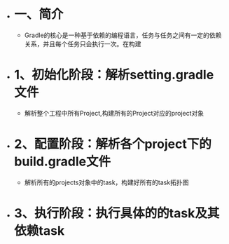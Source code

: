 - # 一、简介
	- Gradle的核心是一种基于依赖的编程语言，任务与任务之间有一定的依赖关系，并且每个任务只会执行一次。在构建
- # 1、初始化阶段：解析setting.gradle文件
	- 解析整个工程中所有Project,构建所有的Project对应的project对象
- # 2、配置阶段：解析各个project下的build.gradle文件
	- 解析所有的projects对象中的task，构建好所有的task拓扑图
- # 3、执行阶段：执行具体的的task及其依赖task